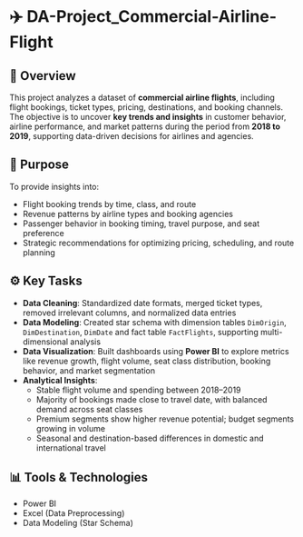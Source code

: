 # ✈️ DA-Project_Commercial-Airline-Flight

## 📌 Overview  
This project analyzes a dataset of **commercial airline flights**, including flight bookings, ticket types, pricing, destinations, and booking channels. The objective is to uncover **key trends and insights** in customer behavior, airline performance, and market patterns during the period from **2018 to 2019**, supporting data-driven decisions for airlines and agencies.

## 🎯 Purpose  
To provide insights into:

- Flight booking trends by time, class, and route  
- Revenue patterns by airline types and booking agencies  
- Passenger behavior in booking timing, travel purpose, and seat preference  
- Strategic recommendations for optimizing pricing, scheduling, and route planning  

## ⚙️ Key Tasks  
- **Data Cleaning**: Standardized date formats, merged ticket types, removed irrelevant columns, and normalized data entries  
- **Data Modeling**: Created star schema with dimension tables `DimOrigin`, `DimDestination`, `DimDate` and fact table `FactFlights`, supporting multi-dimensional analysis  
- **Data Visualization**: Built dashboards using **Power BI** to explore metrics like revenue growth, flight volume, seat class distribution, booking behavior, and market segmentation  
- **Analytical Insights**:
  - Stable flight volume and spending between 2018–2019  
  - Majority of bookings made close to travel date, with balanced demand across seat classes  
  - Premium segments show higher revenue potential; budget segments growing in volume  
  - Seasonal and destination-based differences in domestic and international travel  

## 📊 Tools & Technologies  
- Power BI  
- Excel (Data Preprocessing)  
- Data Modeling (Star Schema)  
